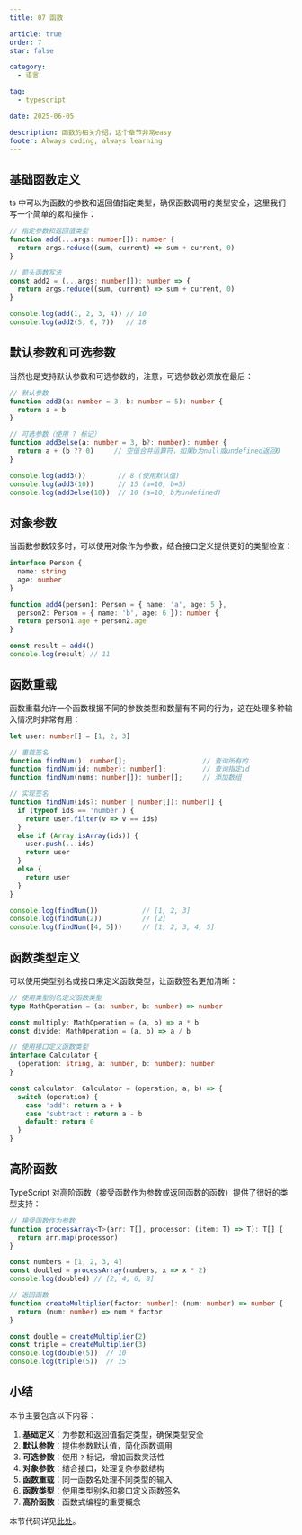 ```yaml
---
title: 07 函数

article: true
order: 7
star: false

category:
  - 语言

tag:
  - typescript

date: 2025-06-05

description: 函数的相关介绍，这个章节非常easy
footer: Always coding, always learning
---
```


<!-- more -->

## 基础函数定义

ts 中可以为函数的参数和返回值指定类型，确保函数调用的类型安全，这里我们写一个简单的累和操作：

```typescript
// 指定参数和返回值类型
function add(...args: number[]): number {
  return args.reduce((sum, current) => sum + current, 0)
}

// 箭头函数写法
const add2 = (...args: number[]): number => {
  return args.reduce((sum, current) => sum + current, 0)
}

console.log(add(1, 2, 3, 4)) // 10
console.log(add2(5, 6, 7))   // 18
```

## 默认参数和可选参数

当然也是支持默认参数和可选参数的，注意，可选参数必须放在最后：

```typescript
// 默认参数
function add3(a: number = 3, b: number = 5): number {
  return a + b
}

// 可选参数（使用 ? 标记）
function add3else(a: number = 3, b?: number): number {
  return a + (b ?? 0)     // 空值合并运算符，如果b为null或undefined返回0
}

console.log(add3())        // 8 (使用默认值)
console.log(add3(10))      // 15 (a=10, b=5)
console.log(add3else(10))  // 10 (a=10, b为undefined)
```

## 对象参数

当函数参数较多时，可以使用对象作为参数，结合接口定义提供更好的类型检查：

```typescript
interface Person {
  name: string
  age: number
}

function add4(person1: Person = { name: 'a', age: 5 },
  person2: Person = { name: 'b', age: 6 }): number {
  return person1.age + person2.age
}

const result = add4()
console.log(result) // 11
```

## 函数重载

函数重载允许一个函数根据不同的参数类型和数量有不同的行为，这在处理多种输入情况时非常有用：

```typescript
let user: number[] = [1, 2, 3]

// 重载签名
function findNum(): number[];                   // 查询所有的
function findNum(id: number): number[];         // 查询指定id
function findNum(nums: number[]): number[];     // 添加数组

// 实现签名
function findNum(ids?: number | number[]): number[] {
  if (typeof ids == 'number') {
    return user.filter(v => v == ids)
  }
  else if (Array.isArray(ids)) {
    user.push(...ids)
    return user
  }
  else {
    return user
  }
}

console.log(findNum())           // [1, 2, 3]
console.log(findNum(2))          // [2]
console.log(findNum([4, 5]))     // [1, 2, 3, 4, 5]
```

## 函数类型定义

可以使用类型别名或接口来定义函数类型，让函数签名更加清晰：

```typescript
// 使用类型别名定义函数类型
type MathOperation = (a: number, b: number) => number

const multiply: MathOperation = (a, b) => a * b
const divide: MathOperation = (a, b) => a / b

// 使用接口定义函数类型
interface Calculator {
  (operation: string, a: number, b: number): number
}

const calculator: Calculator = (operation, a, b) => {
  switch (operation) {
    case 'add': return a + b
    case 'subtract': return a - b
    default: return 0
  }
}
```

## 高阶函数

TypeScript 对高阶函数（接受函数作为参数或返回函数的函数）提供了很好的类型支持：

```typescript
// 接受函数作为参数
function processArray<T>(arr: T[], processor: (item: T) => T): T[] {
  return arr.map(processor)
}

const numbers = [1, 2, 3, 4]
const doubled = processArray(numbers, x => x * 2)
console.log(doubled) // [2, 4, 6, 8]

// 返回函数
function createMultiplier(factor: number): (num: number) => number {
  return (num: number) => num * factor
}

const double = createMultiplier(2)
const triple = createMultiplier(3)
console.log(double(5))  // 10
console.log(triple(5))  // 15
```

## 小结

本节主要包含以下内容：

1. **基础定义**：为参数和返回值指定类型，确保类型安全
2. **默认参数**：提供参数默认值，简化函数调用
3. **可选参数**：使用 `?` 标记，增加函数灵活性
4. **对象参数**：结合接口，处理复杂参数结构
5. **函数重载**：同一函数名处理不同类型的输入
6. **函数类型**：使用类型别名和接口定义函数签名
7. **高阶函数**：函数式编程的重要概念

本节代码详见[此处](https://github.com/KBchulan/ClBlogs-Src/blob/main/blogs-main/typescript/07-function/index.ts)。

